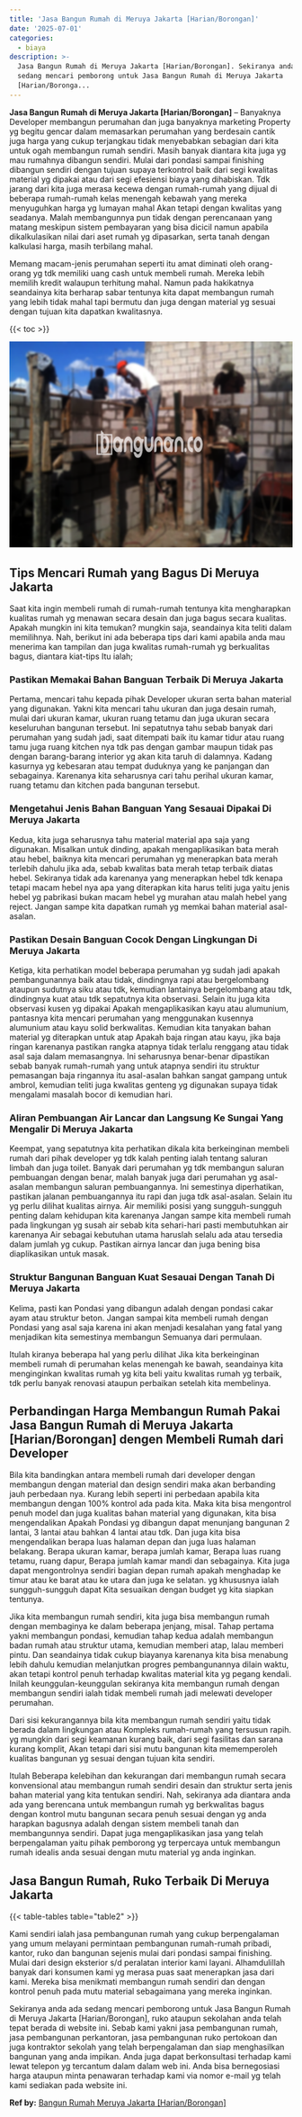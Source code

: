 ```yaml
---
title: 'Jasa Bangun Rumah di Meruya Jakarta [Harian/Borongan]'
date: '2025-07-01'
categories:
  - biaya
description: >-
  Jasa Bangun Rumah di Meruya Jakarta [Harian/Borongan]. Sekiranya anda ada
  sedang mencari pemborong untuk Jasa Bangun Rumah di Meruya Jakarta
  [Harian/Boronga...
---
```


**Jasa Bangun Rumah di Meruya Jakarta \[Harian/Borongan\]** – Banyaknya Developer membangun perumahan dan juga banyaknya marketing Property yg begitu gencar dalam memasarkan perumahan yang berdesain cantik juga harga yang cukup terjangkau tidak menyebabkan sebagian dari kita untuk ogah membangun rumah sendiri. Masih banyak diantara kita juga yg mau rumahnya dibangun sendiri. Mulai dari pondasi sampai finishing dibangun sendiri dengan tujuan supaya terkontrol baik dari segi kwalitas material yg dipakai atau dari segi efesiensi biaya yang dihabiskan. Tdk jarang dari kita juga merasa kecewa dengan rumah-rumah yang dijual di beberapa rumah-rumah kelas menengah kebawah yang mereka menyuguhkan harga yg lumayan mahal Akan tetapi dengan kwalitas yang seadanya. Malah membangunnya pun tidak dengan perencanaan yang matang meskipun sistem pembayaran yang bisa dicicil namun apabila dikalkulasikan nilai dari aset rumah yg dipasarkan, serta tanah dengan kalkulasi harga, masih terbilang mahal.

Memang macam-jenis perumahan seperti itu amat diminati oleh orang-orang yg tdk memiliki uang cash untuk membeli rumah. Mereka lebih memilih kredit walaupun terhitung mahal. Namun pada hakikatnya seandainya kita berharap sabar tentunya kita dapat membangun rumah yang lebih tidak mahal tapi bermutu dan juga dengan material yg sesuai dengan tujuan kita dapatkan kwalitasnya.

{{< toc >}}

![Jasa Bangun Rumah di Meruya Jakarta [Harian/Borongan]](/images/borong-bangunan-42.png)

## Tips Mencari Rumah yang Bagus Di Meruya Jakarta

Saat kita ingin membeli rumah di rumah-rumah tentunya kita mengharapkan kualitas rumah yg menawan secara desain dan juga bagus secara kualitas. Apakah mungkin ini kita temukan? mungkin saja, seandainya kita teliti dalam memilihnya. Nah, berikut ini ada beberapa tips dari kami apabila anda mau menerima kan tampilan dan juga kwalitas rumah-rumah yg berkualitas bagus, diantara kiat-tips Itu ialah;

### Pastikan Memakai Bahan Banguan Terbaik Di Meruya Jakarta

Pertama, mencari tahu kepada pihak Developer ukuran serta bahan material yang digunakan. Yakni kita mencari tahu ukuran dan juga desain rumah, mulai dari ukuran kamar, ukuran ruang tetamu dan juga ukuran secara keseluruhan bangunan tersebut. Ini sepatutnya tahu sebab banyak dari perumahan yang sudah jadi, saat ditempati baik itu kamar tidur atau ruang tamu juga ruang kitchen nya tdk pas dengan gambar maupun tidak pas dengan barang-barang interior yg akan kita taruh di dalamnya. Kadang kasurnya yg kebesaran atau tempat duduknya yang ke panjangan dan sebagainya. Karenanya kita seharusnya cari tahu perihal ukuran kamar, ruang tetamu dan kitchen pada bangunan tersebut.

### Mengetahui Jenis Bahan Banguan Yang Sesauai Dipakai Di Meruya Jakarta

Kedua, kita juga seharusnya tahu material material apa saja yang digunakan. Misalkan untuk dinding, apakah mengaplikasikan bata merah atau hebel, baiknya kita mencari perumahan yg menerapkan bata merah terlebih dahulu jika ada, sebab kwalitas bata merah tetap terbaik diatas hebel. Sekiranya tidak ada karenanya yang menerapkan hebel tdk kenapa tetapi macam hebel nya apa yang diterapkan kita harus teliti juga yaitu jenis hebel yg pabrikasi bukan macam hebel yg murahan atau malah hebel yang reject. Jangan sampe kita dapatkan rumah yg memkai bahan material asal-asalan.

### Pastikan Desain Banguan Cocok Dengan Lingkungan Di Meruya Jakarta

Ketiga, kita perhatikan model beberapa perumahan yg sudah jadi apakah pembangunannya baik atau tidak, dindingnya rapi atau bergelombang ataupun sudutnya siku atau tdk, kemudian lantainya bergelombang atau tdk, dindingnya kuat atau tdk sepatutnya kita observasi. Selain itu juga kita observasi kusen yg dipakai Apakah mengaplikasikan kayu atau alumunium, pantasnya kita mencari perumahan yang menggunakan kusennya alumunium atau kayu solid berkwalitas. Kemudian kita tanyakan bahan material yg diterapkan untuk atap Apakah baja ringan atau kayu, jika baja ringan karenanya pastikan rangka atapnya tidak terlalu renggang atau tidak asal saja dalam memasangnya. Ini seharusnya benar-benar dipastikan sebab banyak rumah-rumah yang untuk atapnya sendiri itu struktur pemasangan baja ringannya itu asal-asalan bahkan sangat gampang untuk ambrol, kemudian teliti juga kwalitas genteng yg digunakan supaya tidak mengalami masalah bocor di kemudian hari.

### Aliran Pembuangan Air Lancar dan Langsung Ke Sungai Yang Mengalir Di Meruya Jakarta

Keempat, yang sepatutnya kita perhatikan dikala kita berkeinginan membeli rumah dari pihak developer yg tdk kalah penting ialah tentang saluran limbah dan juga toilet. Banyak dari perumahan yg tdk membangun saluran pembuangan dengan benar, malah banyak juga dari perumahan yg asal-asalan membangun saluran pembuangannya. Ini semestinya diperhatikan, pastikan jalanan pembuangannya itu rapi dan juga tdk asal-asalan. Selain itu yg perlu dilihat kualitas airnya. Air memiliki posisi yang sungguh-sungguh penting dalam kehidupan kita karenanya Jangan sampe kita membeli rumah pada lingkungan yg susah air sebab kita sehari-hari pasti membutuhkan air karenanya Air sebagai kebutuhan utama haruslah selalu ada atau tersedia dalam jumlah yg cukup. Pastikan airnya lancar dan juga bening bisa diaplikasikan untuk masak.

### Struktur Bangunan Banguan Kuat Sesauai Dengan Tanah Di Meruya Jakarta

Kelima, pasti kan Pondasi yang dibangun adalah dengan pondasi cakar ayam atau struktur beton. Jangan sampai kita membeli rumah dengan Pondasi yang asal saja karena ini akan menjadi kesalahan yang fatal yang menjadikan kita semestinya membangun Semuanya dari permulaan.

Itulah kiranya beberapa hal yang perlu dilihat Jika kita berkeinginan membeli rumah di perumahan kelas menengah ke bawah, seandainya kita menginginkan kwalitas rumah yg kita beli yaitu kwalitas rumah yg terbaik, tdk perlu banyak renovasi ataupun perbaikan setelah kita membelinya.

## Perbandingan Harga Membangun Rumah Pakai Jasa Bangun Rumah di Meruya Jakarta \[Harian/Borongan\] dengen Membeli Rumah dari Developer

Bila kita bandingkan antara membeli rumah dari developer dengan membangun dengan material dan design sendiri maka akan berbanding jauh perbedaan nya. Kurang lebih seperti ini perbedaan apabila kita membangun dengan 100% kontrol ada pada kita. Maka kita bisa mengontrol penuh model dan juga kualitas bahan material yang digunakan, kita bisa mengendalikan Apakah Pondasi yg dibangun dapat menunjang bangunan 2 lantai, 3 lantai atau bahkan 4 lantai atau tdk. Dan juga kita bisa mengendalikan berapa luas halaman depan dan juga luas halaman belakang. Berapa ukuran kamar, berapa jumlah kamar, Berapa luas ruang tetamu, ruang dapur, Berapa jumlah kamar mandi dan sebagainya. Kita juga dapat mengontrolnya sendiri bagian depan rumah apakah menghadap ke timur atau ke barat atau ke utara dan juga ke selatan. yg khususnya ialah sungguh-sungguh dapat Kita sesuaikan dengan budget yg kita siapkan tentunya.

Jika kita membangun rumah sendiri, kita juga bisa membangun rumah dengan membaginya ke dalam beberapa jenjang, misal. Tahap pertama yakni membangun pondasi, kemudian tahap kedua adalah membangun badan rumah atau struktur utama, kemudian memberi atap, lalau memberi pintu. Dan seandainya tidak cukup biayanya karenanya kita bisa menabung lebih dahulu kemudian melanjutkan progres pembangunannya dilain waktu, akan tetapi kontrol penuh terhadap kwalitas material kita yg pegang kendali. Inilah keunggulan-keunggulan sekiranya kita membangun rumah dengan membangun sendiri ialah tidak membeli rumah jadi melewati developer perumahan.

Dari sisi kekurangannya bila kita membangun rumah sendiri yaitu tidak berada dalam lingkungan atau Kompleks rumah-rumah yang tersusun rapih. yg mungkin dari segi keamanan kurang baik, dari segi fasilitas dan sarana kurang komplit, Akan tetapi dari sisi mutu bangunan kita mememperoleh kualitas bangunan yg sesuai dengan tujuan kita sendiri.

Itulah Beberapa kelebihan dan kekurangan dari membangun rumah secara konvensional atau membangun rumah sendiri desain dan struktur serta jenis bahan material yang kita tentukan sendiri. Nah, sekiranya ada diantara anda ada yang berencana untuk membangun rumah yg berkwalitas bagus dengan kontrol mutu bangunan secara penuh sesuai dengan yg anda harapkan bagusnya adalah dengan sistem membeli tanah dan membangunnya sendiri. Dapat juga mengaplikasikan jasa yang telah berpengalaman yaitu pihak pemborong yg terpercaya untuk membangun rumah idealis anda sesuai dengan mutu material yg anda inginkan.

## Jasa Bangun Rumah, Ruko Terbaik Di Meruya Jakarta

{{< table-tables table="table2" >}}

Kami sendiri ialah jasa pembangunan rumah yang cukup berpengalaman yang umum melayani permintaan pembangunan rumah-rumah pribadi, kantor, ruko dan bangunan sejenis mulai dari pondasi sampai finishing. Mulai dari design eksterior s/d peralatan interior kami layani. Alhamdulillah banyak dari konsumen kami yg merasa puas saat menerapkan jasa dari kami. Mereka bisa menikmati membangun rumah sendiri dan dengan kontrol penuh pada mutu material sebagaimana yang mereka inginkan.

Sekiranya anda ada sedang mencari pemborong untuk Jasa Bangun Rumah di Meruya Jakarta \[Harian/Borongan\], ruko ataupun sekolahan anda telah tepat berada di website ini. Sebab kami yakni jasa pembangunan rumah, jasa pembangunan perkantoran, jasa pembangunan ruko pertokoan dan juga kontraktor sekolah yang telah berpengalaman dan siap menghasilkan bangunan yang anda impikan. Anda juga dapat berkonsultasi terhadap kami lewat telepon yg tercantum dalam dalam web ini. Anda bisa bernegosiasi harga ataupun minta penawaran terhadap kami via nomor e-mail yg telah kami sediakan pada website ini.

**Ref by:** [Bangun Rumah Meruya Jakarta [Harian/Borongan]](https://id.wikipedia.org/wiki/Bangun)
